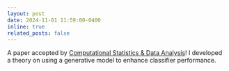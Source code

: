 ```yaml
---
layout: post
date: 2024-11-01 11:59:00-0400
inline: true
related_posts: false
---
```

A paper accepted by [Computational Statistics & Data Analysis](https://doi.org/10.1016/j.csda.2024.108078)! I developed a theory on using a generative model to enhance classifier performance.
